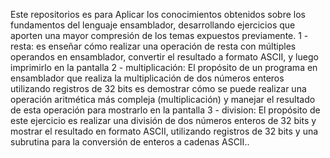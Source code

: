 Este repositorios es para Aplicar los conocimientos obtenidos sobre los fundamentos del lenguaje ensamblador, desarrollando ejercicios que aporten una mayor compresión de los temas expuestos previamente. 
1 - resta: es enseñar cómo realizar una operación de resta con múltiples operandos en ensamblador, convertir el resultado a formato ASCII, y luego imprimirlo en la pantalla 
2 - multiplicación: El propósito de un programa en ensamblador que realiza la multiplicación de dos números enteros utilizando registros de 32 bits es demostrar cómo se puede realizar una operación aritmética más compleja (multiplicación) y manejar el resultado de esta operación para mostrarlo en la pantalla 
3 - division: El propósito de este ejercicio es realizar una división de dos números enteros de 32 bits y mostrar el resultado en formato ASCII, utilizando registros de 32 bits y una subrutina para la conversión de enteros a cadenas ASCII..

